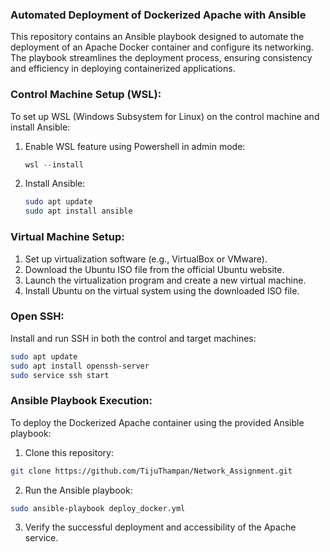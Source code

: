 ### Automated Deployment of Dockerized Apache with Ansible

This repository contains an Ansible playbook designed to automate the deployment of an Apache Docker container and configure its networking. The playbook streamlines the deployment process, ensuring consistency and efficiency in deploying containerized applications.

### Control Machine Setup (WSL):

To set up WSL (Windows Subsystem for Linux) on the control machine and install Ansible:

1. Enable WSL feature using Powershell in admin mode:
    ```powershell
    wsl --install
    ```
2. Install Ansible:
    ```bash
    sudo apt update
    sudo apt install ansible
    ```

### Virtual Machine Setup:

1. Set up virtualization software (e.g., VirtualBox or VMware).
2. Download the Ubuntu ISO file from the official Ubuntu website.
3. Launch the virtualization program and create a new virtual machine.
4. Install Ubuntu on the virtual system using the downloaded ISO file.

### Open SSH:

Install and run SSH in both the control and target machines:
```bash
sudo apt update
sudo apt install openssh-server
sudo service ssh start
```

### Ansible Playbook Execution:
To deploy the Dockerized Apache container using the provided Ansible playbook:

1. Clone this repository:
```bash
git clone https://github.com/TijuThampan/Network_Assignment.git
```

2. Run the Ansible playbook:
```bash
sudo ansible-playbook deploy_docker.yml
```

3. Verify the successful deployment and accessibility of the Apache service.


